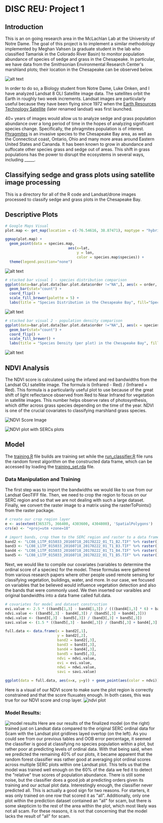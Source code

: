 # DISC REU: Project 1

## Introduction
This is an on going research area in the McLachlan Lab at the University of Notre Dame. The goal of this project is to implement a similar methodology implemented by Meghan Vahsen (a graduate student in the lab who classified Tamarisk in the Colorado River Basin) to monitor population abundance of species of sedge and grass in the Chesapeake. In particular, we have data from the Smithsonian Environmental Research Center's marshland plots; their location in the Chesapeake can be observed below.

![alt text](https://raw.githubusercontent.com/adraper2/DISC_chesapeake/master/plots/location_reference.png)

In order to do so, a Biology student from Notre Dame, Luke Onken, and I have analyzed Landsat 8 OLI Satellite image data. The satellites orbit the Earth in roughly two week increments. Landsat images are particularly useful because they have been flying since 1972 when the <a href = "https://en.wikipedia.org/wiki/Landsat_program">Earth Resources Technology Satellite</a> (later renamed landsat) was first launched. 

40+ years of images would allow us to analyze sedge and grass population abundance over a long period of time in the hopes of analyzing significant species change. Specifically, the phragmites population is of interest. <a href = "http://www.cheswildlife.org/2015/05/phragmites-control-in-maryland/"> Phragmites</a> is an invasive species to the Chesapeake Bay area, as well as the Connecticut coast, Ontario, Ohio and many more areas around Eastern United States and Cananda. It has been known to grow in abundance and suffocate other species grass and sedge out of areas. This shift in grass populations has the power to disrupt the ecosystems in several ways, including _____.

## Classifying sedge and grass plots using satellite image processing
This is a directory for all of the R code and Landsat/drone images processed to classify sedge and grass plots in the Chesapeake Bay.


## Descriptive Plots

```R
# Google Maps Visual
plot.map <- get_map(location = c(-76.54616, 38.87471), maptype = "hybrid", source = "google", zoom = 16)

ggmap(plot.map) + 
  geom_point(data = species.map, 
                             aes(x=lat, 
                                 y = lon, 
                                 color = species.map$species)) +
  theme(legend.position="none")
```
![alt text](https://raw.githubusercontent.com/adraper2/DISC_chesapeake/master/plots/chesapeake_plot.png)

```R
# stacked bar visual 1 - species distribution comparison
ggplot(data=bar.plot.data[bar.plot.data$order !="NA",], aes(x = order, fill=species)) + 
  geom_bar(stat="count") + 
  coord_flip() + 
  scale_fill_brewer(palette = 5) +
  labs(title = "Species Distribution in the Chesapeake Bay", fill="Species", x="Denisty of Population (ordinal)", y="Frequency")
```
![alt text](https://raw.githubusercontent.com/adraper2/DISC_chesapeake/master/plots/stacked_bar1.png)

```R
# stacked bar visual 2 - population density comparison  
ggplot(data=bar.plot.data[bar.plot.data$order !="NA",], aes(x = species, fill=order)) + 
  geom_bar(stat="count") + 
  coord_flip() + 
  scale_fill_brewer() +
  labs(title = "Species Density (per plot) in the Chesapeake Bay", fill="Pop. Density", x="Species", y="Frequency")
```
![alt text](https://raw.githubusercontent.com/adraper2/DISC_chesapeake/master/plots/stacked_bar2.png)


## NDVI Analysis
The NDVI score is calculated using the infared and red bandwidths from the Landsat OLI satellite image. The formula is (Infrared - Red) / (Infrared + Red). This formula is a particularily useful plot to use because of the great shift of light reflectance observed from Red to Near Infrared for vegetation in satellite images. This number helps observe rates of photosynthesis, which differ across grass species depending on the time of the year. NDVI is one of the crucial covariates to classifying marshland grass species.

![NDVI Score Image](https://raw.githubusercontent.com/adraper2/DISC_chesapeake/master/plots/NDVI_score.png)

![NDVI plot with SERCs plots](https://raw.githubusercontent.com/adraper2/DISC_chesapeake/master/plots/NDVI_serc.png)

## Model
The <a href = "https://github.com/adraper2/DISC_chesapeake/blob/master/training.R">training.R</a> file builds are training set while the <a href = "https://github.com/adraper2/DISC_chesapeake/blob/master/run_classifier.R">run_classifier.R</a> file runs the random forest algorithm on the constructed data frame, which can be accessed by loading the <a href = "https://github.com/adraper2/DISC_chesapeake/blob/master/training_set.rda">training_set.rda</a> file.

### Data Manipulation and Training
The first step was to import the bandwidths we would like to use from our Landsat GeoTIFF file. Then, we need to crop the region to focus on our SERC region and so that we are not dealing with such a large dataset. Finally, we convert the raster image to a matrix using the rasterToPoints() from the raster package.
```R
# create our crop region layer
e <- as(extent(365375, 366400, 4303600, 4304800), 'SpatialPolygons')
crs(e) <- "+proj=utm +zone=18"

# import bands, crop them to the SERC region and raster to a data frame
band2 <- "LC08_L1TP_015033_20160718_20170222_01_T1_B2.TIF" %>% raster() %>% crop(y = e) %>% rasterToPoints()
band3 <- "LC08_L1TP_015033_20160718_20170222_01_T1_B3.TIF" %>% raster() %>% crop(y = e) %>% rasterToPoints()
band4 <- "LC08_L1TP_015033_20160718_20170222_01_T1_B4.TIF" %>% raster() %>% crop(y = e) %>% rasterToPoints()
band5 <- "LC08_L1TP_015033_20160718_20170222_01_T1_B5.TIF" %>% raster() %>% crop(y = e) %>% rasterToPoints()
```

Next, we would like to compile our covariates (variables to determine the ordinal score of a species) for the model. These formulas were gathered from various research papers where other people used remote sensing for classifying vegetation, buildings, water, and more. In our case, we focused on variables that be believed would influence vegetation detection and also the bands that were commonly used. We then inserted our varaibles and original bandwidths into a data frame called full.data.
```R
# covariates for model and dataset construction
evi.value <- 2.5 * ((band5[1,3] - band4[1,3]) / (((band4[1,3] * 6) + band5[1,3]) - ((7.5 * band2[1,3]) + 1)))
ndvi.value <- ((band5[,3] - band4[,3]) / (band5[,3] + band4[,3]))
ndwi.value <- (band3[,3] - band5[,3]) / (band3[,3] + band5[,3])
savi.value <- (1.5 * ((band5[,3] - band4[,3]) / (band5[,3] + band4[,3] + 1.5)))

full.data <- data.frame(x = band2[,1], 
                        y = band2[,2], 
                        band2 = band2[,3],
                        band3 = band3[,3],
                        band4 = band4[,3],
                        band5 = band5[,3],
                        ndvi = ndvi.value,
                        evi = evi.value,
                        ndwi = ndwi.value,
                        savi = savi.value)

ggplot(data = full.data, aes(x=x, y=y)) + geom_point(aes(color = ndvi))
```
Here is a visual of our NDVI score to make sure the plot region is correctly constrained and that the score fluxuates enough. In both cases, this was true for our NDVI score and crop layer.
![ndvi plot](https://raw.githubusercontent.com/adraper2/DISC_chesapeake/master/plots/score_test.png)


### Model Results:
![model results](https://raw.githubusercontent.com/adraper2/DISC_chesapeake/master/plots/plot_comparison.png)
Here are our results of the finalized model (on the right) trained just on Landsat data compared to the original SERC ordinal data for Scam with the Landsat plot gridlines layed overtop (on the left). As you could see from our previous tables and OOB error percentage, it seemed the classifier is good at classifying no species population within a plot, but rather poor at predicting levels of ordinal data. With that being said, when we predicted the remaining 40% of our plots, it became apparent that the random forest classifier was rather good at averaging plot ordinal scores across multiple SERC plots within one Landsat plot. This tells us that the model was trained well enough on the 60% of the data we fed it to detect the "relative" true scores of population abundance. There is still some noise, but the classifier does a good job at predicting orders given its training and our actual plot data. Interestingly enough, the classifier never predicted all. This is actually a good sign for two reasons. For starters, it was only trained on one row that scored it as "all". Additionally, only one plot within the prediction dataset contained an "all" for scam, but there is some skepticim to the rest of the area within the plot, which most likely was not all scam. For these reasons, it is not that concerning that the model lacks the result of "all" for scam.

